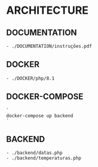 # ARCHITECTURE

## DOCUMENTATION
    - ./DOCUMENTATION/instruções.pdf

## DOCKER
    - ./DOCKER/php/8.1

## DOCKER-COMPOSE
    `
    docker-compose up backend
    `
## BACKEND
    - ./backend/datas.php
    - ./backend/temperaturas.php
